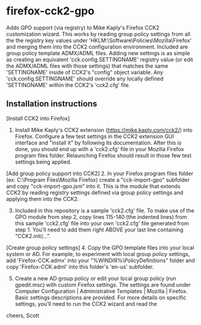 # firefox-cck2-gpo
Adds GPO support (via registry) to Mike Kaply's Firefox CCK2 customization wizard.  This works by reading group policy settings from all the the registry key values under 'HKLM:\Software\Policies\Mozilla\Firefox' and merging them into the CCK2 configuration environment. Included are group policy template ADMX/ADML files. Adding new settings is as simple as creating an equivalent 'cck.config.SETTINGNAME' registry value (or edit the ADMX/ADML files with those settings) that matches the same 'SETTINGNAME' inside of CCK2's "config" object variable. Any 'cck.config.SETTINGNAME' should override any locally defined 'SETTINGNAME' within the CCK2's 'cck2.cfg' file.

Installation instructions
--------------------------

[Install CCK2 into Firefox]
1. Install Mike Kaply's CCK2 extension (https://mike.kaply.com/cck2/) into Firefox. Configure a few test settings in the CCK2 extension GUI interface and "install it" by following its documentation.  After this is done, you should end up with a 'cck2.cfg' file in your Mozilla Firefox program files folder.  Relaunching Firefox should result in those few test settings being applied.

[Add group policy support into CCK2]
2. In your Firefox program files folder (ex: C:\Program Files\Mozilla Firefox\) create a "cck-import-gpo" subfolder and copy "cck-import-gpo.jsm" into it. This is the module that extends CCK2 by reading registry settings defined via group policy settings and applying them into the CCK2.

3. Included in this repository is a sample 'cck2.cfg' file. To make use of the GPO module from step 2, copy lines 115-140 (the indented lines) from this sample 'cck2.cfg' file into your own 'cck2.cfg' file generated from step 1.  You'll need to add them right ABOVE your last line containing "CCK2.init(...".

[Create group policy settings]
4. Copy the GPO template files into your local system or AD. For example, to experiment with local group policy settings, add 'Firefox-CCK.admx' into your "%WINDIR%\PolicyDefinitions" folder and copy 'Firefox-CCK.adml' into this folder's 'en-us' subfolder.

5. Create a new AD group policy or edit your local group policy (run gpedit.msc) with custom Firefox settings. The settings are found under Computer Configuration | Administrative Templates | Mozilla | Firefox.  Basic settings descriptions are provided.  For more details on specific settings, you'll need to run the CCK2 wizard and read the 

cheers,
Scott
